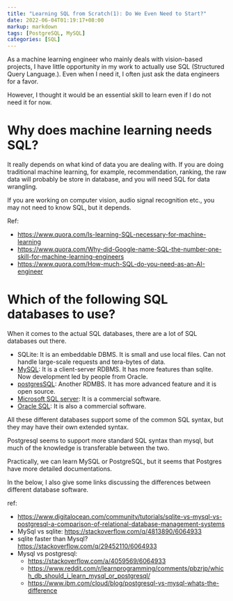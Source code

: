 ```yaml
---
title: "Learning SQL from Scratch(1): Do We Even Need to Start?"
date: 2022-06-04T01:19:17+08:00
markup: markdown
tags: [PostgreSQL, MySQL]
categories: [SQL]
---
```


As a machine learning engineer who mainly deals with vision-based projects,
I have little opportunity in my work to actually use SQL (Structured Query Language.).
Even when I need it, I often just ask the data engineers for a favor.

However, I thought it would be an essential skill to learn even if I do not need it for now.

<!--more-->

# Why does machine learning needs SQL?

It really depends on what kind of data you are dealing with.
If you are doing traditional machine learning, for example, recommendation, ranking,
the raw data will probably be store in database, and you will need SQL for data wrangling.

If you are working on computer vision, audio signal recognition etc.,
you may not need to know SQL, but it depends.

Ref:

+ https://www.quora.com/Is-learning-SQL-necessary-for-machine-learning
+ https://www.quora.com/Why-did-Google-name-SQL-the-number-one-skill-for-machine-learning-engineers
+ https://www.quora.com/How-much-SQL-do-you-need-as-an-AI-engineer

# Which of the following SQL databases to use?

When it comes to the actual SQL databases, there are a lot of SQL databases out there.

+ SQLite: It is an embeddable DBMS. It is small and use local files. Can not handle large-scale requests and tera-bytes of data.
+ [MySQL](https://github.com/mysql/mysql-server): It is a client-server RDBMS. It has more features than sqlite. Now development led by people from Oracle.
+ [postgresSQL](https://www.postgresql.org/): Another RDMBS. It has more advanced feature and it is open source.
+ [Microsoft SQL server](https://en.wikipedia.org/wiki/Microsoft_SQL_Server): It is a commercial software.
+ [Oracle SQL](https://docs.oracle.com/cd/B19306_01/server.102/b14200/intro.htm): It is also a commercial software.

All these different databases support some of the common SQL syntax,
but they may have their own extended syntax.

Postgresql seems to support more standard SQL syntax than mysql,
but much of the knowledge is transferable between the two.

Practically, we can learn MySQL or PostgreSQL,
but it seems that Postgres have more detailed documentations.

In the below, I also give some links discussing the differences between different database software.

ref:

+ https://www.digitalocean.com/community/tutorials/sqlite-vs-mysql-vs-postgresql-a-comparison-of-relational-database-management-systems
+ MySql vs sqlite: https://stackoverflow.com/q/4813890/6064933
+ sqlite faster than Mysql? https://stackoverflow.com/q/29452110/6064933
+ Mysql vs postgresql:
    + https://stackoverflow.com/a/4059569/6064933
    + https://www.reddit.com/r/learnprogramming/comments/pbzrjp/which_db_should_i_learn_mysql_or_postgresql/
    + https://www.ibm.com/cloud/blog/postgresql-vs-mysql-whats-the-difference
